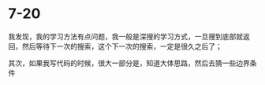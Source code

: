 # 7-20

我发现，我的学习方法有点问题，我一般是深搜的学习方式，一旦搜到底部就返回，然后等待下一次的搜索，这个下一次的搜索，一定是很久之后了；



其次，如果我写代码的时候，很大一部分是，知道大体思路，然后去猜一些边界条件
